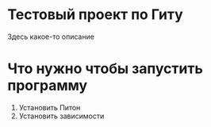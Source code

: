 # Тестовый проект по Гиту

Здесь какое-то описание

# Что нужно чтобы запустить программу

1. Установить Питон
2. Установить зависимости